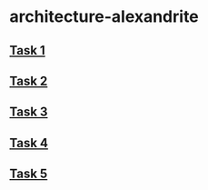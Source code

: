 # architecture-alexandrite

## [Task 1](./task1/Планирование_анализ_идентификация_проблем_и_поиск_решений.md)

## [Task 2](./task2/Выбор_и_настройка_мониторинга_в_системе.md)

## [Task 3](./task3/Архитектурное_решение_по_трейсингу.md)

## [Task 4](./task4/Архитектурное_решение_по_логированию.md)

## [Task 5](./task5/Архитектурное_решение_по_кешированию.md)
